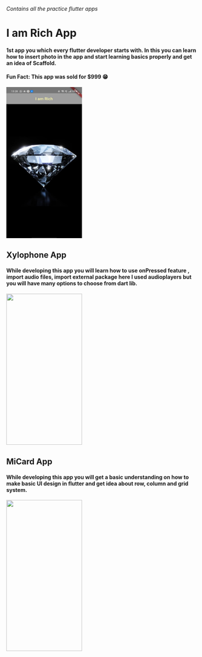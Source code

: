 
*Contains all the practice flutter apps*
# I am Rich App
#### 1st app you which every flutter developer starts with. In this you can learn how to insert photo in the app and start learning basics properly and get an idea of Scaffold.
#### Fun Fact: This app was sold for $999 😁
<img src="iamrich/iamrichhome.jpeg" height="400" width="200">


## Xylophone App
#### While developing this app you will learn how to use onPressed feature , import audio files, import external package here I used audioplayers but you will have many options to choose from dart lib.
<img src="https://github.com/Aniket762/Flutter-/blob/main/xylophone/xylophoneHome.jpeg" height="400" width="200"> 

## MiCard App
#### While developing this app you will get a basic understanding on how to make basic UI design in flutter and get idea about row, column and grid system.
<img src="https://github.com/Aniket762/Flutter-/blob/main/micard/micardHome.jpeg" height="400" width="200">
